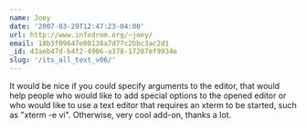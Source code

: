```yaml
---
name: Joey
date: '2007-03-29T12:47:23-04:00'
url: http://www.infodrom.org/~joey/
email: 18b3f09647e00138a7d77c2bbc3ac2d1
_id: 43aeb47d-b4f2-4906-a378-17287ef9934e
slug: '/its_all_text_v06/'
---
```


It would be nice if you could specify arguments to the editor, that would help
people who would like to add special options to the opened editor or who would
like to use a text editor that requires an xterm to be started, such as "xterm
-e vi". Otherwise, very cool add-on, thanks a lot.

